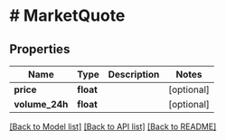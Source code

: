 # # MarketQuote

## Properties

Name | Type | Description | Notes
------------ | ------------- | ------------- | -------------
**price** | **float** |  | [optional]
**volume_24h** | **float** |  | [optional]

[[Back to Model list]](../../README.md#models) [[Back to API list]](../../README.md#endpoints) [[Back to README]](../../README.md)

